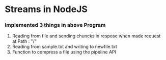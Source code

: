 # Streams in NodeJS
### Implemented 3 things in above Program
1. Reading from file and sending chuncks in respose when made request at Path : "/"
2. Reading from sample.txt and writing to newfile.txt
3. Function to compress a file using the pipeline API
